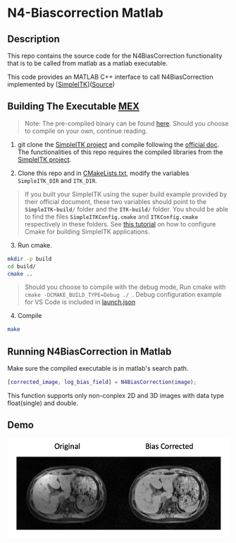 # N4-Biascorrection Matlab

## Description

This repo contains the source code for the N4BiasCorrection functionality that is to be called from matlab 
as a matlab executable. 

This code provides an MATLAB C++ interface to call N4BiasCorrection implemented by [[SimpleITK](https://simpleitk.readthedocs.io/en/master/link_N4BiasFieldCorrection_docs.html)]([Source](https://github.com/SimpleITK/SimpleITK))



## Building The Executable [MEX](https://www.mathworks.com/help/matlab/matlab_external/build-c-mex-programs.html) 

>Note: The pre-compiled binary can be found [here](https://github.com/mikecjz/N4BiasCorrection-Matlab/releases/latest). Should you choose to compile on your own, continue reading.

1. git clone the [SimpleITK project](https://github.com/SimpleITK/SimpleITK) and compile following the [official doc](https://simpleitk.readthedocs.io/en/master/building.html). The functionalities of this repo requires the compiled libraries from the [SimpleITK project](https://github.com/SimpleITK/SimpleITK).

2. Clone this repo and in [CMakeLists.txt](./CMakeLists.txt), modify the variables `SimpleITK_DIR` and `ITK_DIR`. 
> If you built your SimpleITK using the super build example provided by their official document, these two variables should point to the **`SimpleITK-build/`** folder and the **`ITK-build/`** folder. You should be able to find the files **`SimpleITKConfig.cmake`** and **`ITKConfig.cmake`** respectively in these folders. See [this tutorial](https://simpleitk.readthedocs.io/en/master/link_CppCMake_docs.html) on how to configure Cmake for building SimpleITK applications.


3. Run cmake. 
```bash 
mkdir -p build
cd build/
cmake ..
```
>Should you choose to compile with the debug mode, Run cmake with  <code class="bash"> cmake -DCMAKE_BUILD_TYPE=Debug ./ </code>. Debug configuration example for VS Code is included in [launch.json](.vscode/launch.json)

4. Compile
```bash
make
```

## Running N4BiasCorrection in Matlab
Make sure the compiled executable is in matlab's search path. 

```matlab
[corrected_image, log_bias_field] = N4BiasCorrection(image);
```

This function supports only non-conplex 2D and 3D images with data type float(single) and double.

## Demo

![Bias Correction Demonstration](./figures/combined.png)
